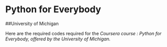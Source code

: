 # Python for Everybody 

##University of Michigan

Here are the required codes required for the _Coursera course : Python for Everybody, offered by the University of Michigan._
